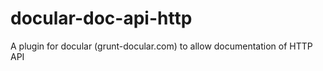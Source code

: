 docular-doc-api-http
====================

A plugin for docular (grunt-docular.com) to allow documentation of HTTP API
